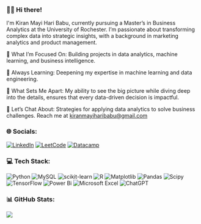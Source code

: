 ### 👋🏼 Hi there!
I'm Kiran Mayi Hari Babu, currently pursuing a Master’s in Business Analytics at the University of Rochester. I’m passionate about transforming complex data into strategic insights, with a background in marketing analytics and product management.

🔭 What I’m Focused On: Building projects in data analytics, machine learning, and business intelligence.

🌱 Always Learning: Deepening my expertise in machine learning and data engineering.

💎 What Sets Me Apart: My ability to see the big picture while diving deep into the details, ensures that every data-driven decision is impactful.

💬 Let’s Chat About: Strategies for applying data analytics to solve business challenges. Reach me at kiranmayiharibabu@gmail.com

### 🌐 Socials:
[![LinkedIn](https://img.shields.io/badge/LinkedIn-%230077B5.svg?logo=linkedin&logoColor=white)](https://www.linkedin.com/in/kiran-mayi/)
[![LeetCode](https://img.shields.io/badge/LeetCode-000000?style=flat&logo=LeetCode&logoColor=)](https://leetcode.com/u/kiranmayi1998/)
[![Datacamp](https://img.shields.io/badge/Datacamp-05192D?style=flat&logo=datacamp&logoColor=03E860)](https://www.datacamp.com/portfolio/kharibab)

### 💻 Tech Stack:
![Python](https://img.shields.io/badge/python-3670A0?style=flat&logo=python&logoColor=ffdd54) ![MySQL](https://img.shields.io/badge/mysql-4479A1.svg?style=flat&logo=mysql&logoColor=white) ![scikit-learn](https://img.shields.io/badge/scikit--learn-%23F7931E.svg?style=flat&logo=scikit-learn&logoColor=white) ![R](https://img.shields.io/badge/r-%23276DC3.svg?style=flat&logo=r&logoColor=white) ![Matplotlib](https://img.shields.io/badge/Matplotlib-%23ffffff.svg?style=flat&logo=Matplotlib&logoColor=black) ![Pandas](https://img.shields.io/badge/pandas-%23150458.svg?style=flat&logo=pandas&logoColor=white) ![Scipy](https://img.shields.io/badge/SciPy-%230C55A5.svg?style=flat&logo=scipy&logoColor=%white) ![TensorFlow](https://img.shields.io/badge/TensorFlow-%23FF6F00.svg?style=flat&logo=TensorFlow&logoColor=white)
![Power Bi](https://img.shields.io/badge/power_bi-F2C811?style=flat&logo=powerbi&logoColor=black) ![Microsoft Excel](https://img.shields.io/badge/Microsoft_Excel-217346?style=flat&logo=microsoft-excel&logoColor=white) ![ChatGPT](https://img.shields.io/badge/chatGPT-74aa9c?style=flat&logo=openai&logoColor=white)

### 📊 GitHub Stats:
![](https://github-readme-stats.vercel.app/api/top-langs/?username=kiranmayi5&theme=discord_old_blurple&hide_border=true&include_all_commits=false&count_private=false&layout=compact)

<!-- Proudly created with GPRM ( https://gprm.itsvg.in ) -->
